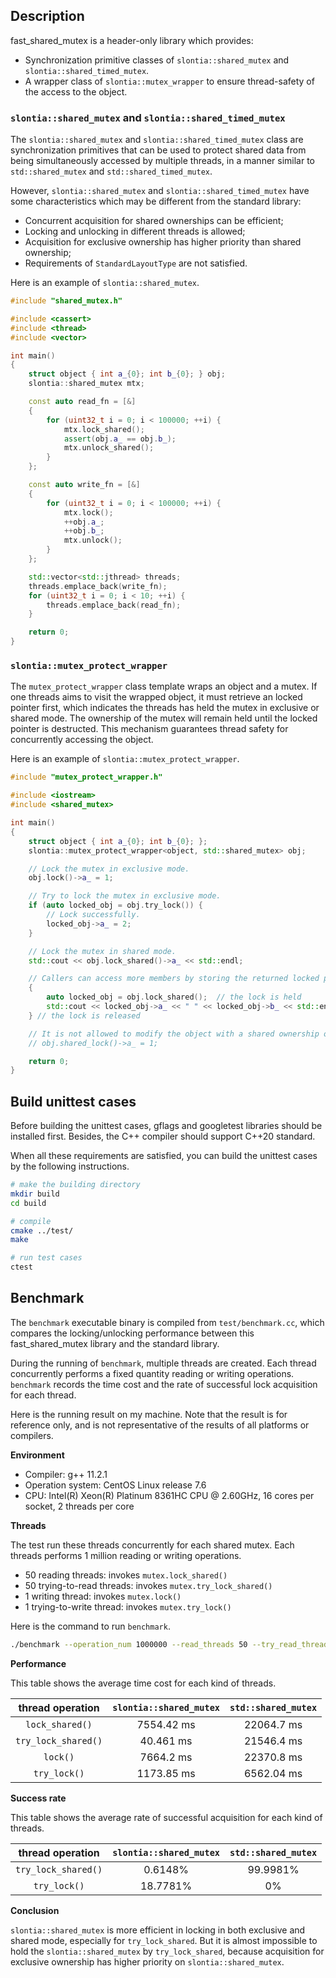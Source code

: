 ## Description

fast_shared_mutex is a header-only library which provides:
- Synchronization primitive classes of `slontia::shared_mutex` and `slontia::shared_timed_mutex`.
- A wrapper class of `slontia::mutex_wrapper` to ensure thread-safety of the access to the object.

### `slontia::shared_mutex` and `slontia::shared_timed_mutex`

The `slontia::shared_mutex` and `slontia::shared_timed_mutex` class are synchronization primitives that can be used to protect shared data from being simultaneously accessed by multiple threads, in a manner similar to `std::shared_mutex` and `std::shared_timed_mutex`.

However, `slontia::shared_mutex` and `slontia::shared_timed_mutex` have some characteristics which may be different from the standard library:
- Concurrent acquisition for shared ownerships can be efficient;
- Locking and unlocking in different threads is allowed;
- Acquisition for exclusive ownership has higher priority than shared ownership;
- Requirements of `StandardLayoutType` are not satisfied.

Here is an example of `slontia::shared_mutex`.

``` c++
#include "shared_mutex.h"

#include <cassert>
#include <thread>
#include <vector>

int main()
{
    struct object { int a_{0}; int b_{0}; } obj;
    slontia::shared_mutex mtx;

    const auto read_fn = [&]
    {
        for (uint32_t i = 0; i < 100000; ++i) {
            mtx.lock_shared();
            assert(obj.a_ == obj.b_);
            mtx.unlock_shared();
        }
    };

    const auto write_fn = [&]
    {
        for (uint32_t i = 0; i < 100000; ++i) {
            mtx.lock();
            ++obj.a_;
            ++obj.b_;
            mtx.unlock();
        }
    };

    std::vector<std::jthread> threads;
    threads.emplace_back(write_fn);
    for (uint32_t i = 0; i < 10; ++i) {
        threads.emplace_back(read_fn);
    }

    return 0;
}
```

### `slontia::mutex_protect_wrapper`

The `mutex_protect_wrapper` class template wraps an object and a mutex. If one threads aims to visit the wrapped object, it must retrieve an locked pointer first, which indicates the threads has held the mutex in exclusive or shared mode. The ownership of the mutex will remain held until the locked pointer is destructed. This mechanism guarantees thread safety for concurrently accessing the object.

Here is an example of `slontia::mutex_protect_wrapper`.

``` c++
#include "mutex_protect_wrapper.h"

#include <iostream>
#include <shared_mutex>

int main()
{
    struct object { int a_{0}; int b_{0}; };
    slontia::mutex_protect_wrapper<object, std::shared_mutex> obj;

    // Lock the mutex in exclusive mode.
    obj.lock()->a_ = 1;

    // Try to lock the mutex in exclusive mode.
    if (auto locked_obj = obj.try_lock()) {
        // Lock successfully.
        locked_obj->a_ = 2;
    }

    // Lock the mutex in shared mode.
    std::cout << obj.lock_shared()->a_ << std::endl;

    // Callers can access more members by storing the returned locked pointer.
    {
        auto locked_obj = obj.lock_shared();  // the lock is held
        std::cout << locked_obj->a_ << " " << locked_obj->b_ << std::endl;
    } // the lock is released

    // It is not allowed to modify the object with a shared ownership of the mutex.
    // obj.shared_lock()->a_ = 1;

    return 0;
}
```

## Build unittest cases

Before building the unittest cases, gflags and googletest libraries should be installed first. Besides, the C++ compiler should support C++20 standard.

When all these requirements are satisfied, you can build the unittest cases by the following instructions.

``` bash
# make the building directory
mkdir build
cd build

# compile
cmake ../test/
make

# run test cases
ctest
```

## Benchmark

The `benchmark` executable binary is compiled from `test/benchmark.cc`, which compares the locking/unlocking performance between this fast_shared_mutex library and the standard library.

During the running of `benchmark`, multiple threads are created. Each thread concurrently performs a fixed quantity reading or writing operations. `benchmark` records the time cost and the rate of successful lock acquisition for each thread.

Here is the running result on my machine. Note that the result is for reference only, and is not representative of the results of all platforms or compilers.

**Environment**

- Compiler: g++ 11.2.1
- Operation system: CentOS Linux release 7.6
- CPU: Intel(R) Xeon(R) Platinum 8361HC CPU @ 2.60GHz, 16 cores per socket, 2 threads per core

**Threads**

The test run these threads concurrently for each shared mutex. Each threads performs 1 million reading or writing operations.

- 50 reading threads: invokes `mutex.lock_shared()`
- 50 trying-to-read threads: invokes `mutex.try_lock_shared()`
- 1 writing thread: invokes `mutex.lock()`
- 1 trying-to-write thread: invokes `mutex.try_lock()`

Here is the command to run `benchmark`.

``` bash
./benchmark --operation_num 1000000 --read_threads 50 --try_read_threads 50 --try_read_1ms_threads 0 --write_threads 1 --try_write_threads 1 --try_write_1ms_threads 0
```

**Performance**

This table shows the average time cost for each kind of threads.

| thread operation | `slontia::shared_mutex` | `std::shared_mutex` |
| :-: | :-: | :-: |
| `lock_shared()` | 7554.42 ms | 22064.7 ms |
| `try_lock_shared()` | 40.461 ms | 21546.4 ms |
| `lock()` | 7664.2 ms | 22370.8 ms |
| `try_lock()` | 1173.85 ms | 6562.04 ms |

**Success rate**

This table shows the average rate of successful acquisition for each kind of threads.

| thread operation | `slontia::shared_mutex` | `std::shared_mutex` |
| :-: | :-: | :-: |
| `try_lock_shared()` | 0.6148% | 99.9981% |
| `try_lock()` | 18.7781% | 0% |

**Conclusion**

`slontia::shared_mutex` is more efficient in locking in both exclusive and shared mode, especially for `try_lock_shared`. But it is almost impossible to hold the `slontia::shared_mutex` by `try_lock_shared`, because acquisition for exclusive ownership has higher priority on `slontia::shared_mutex`.
